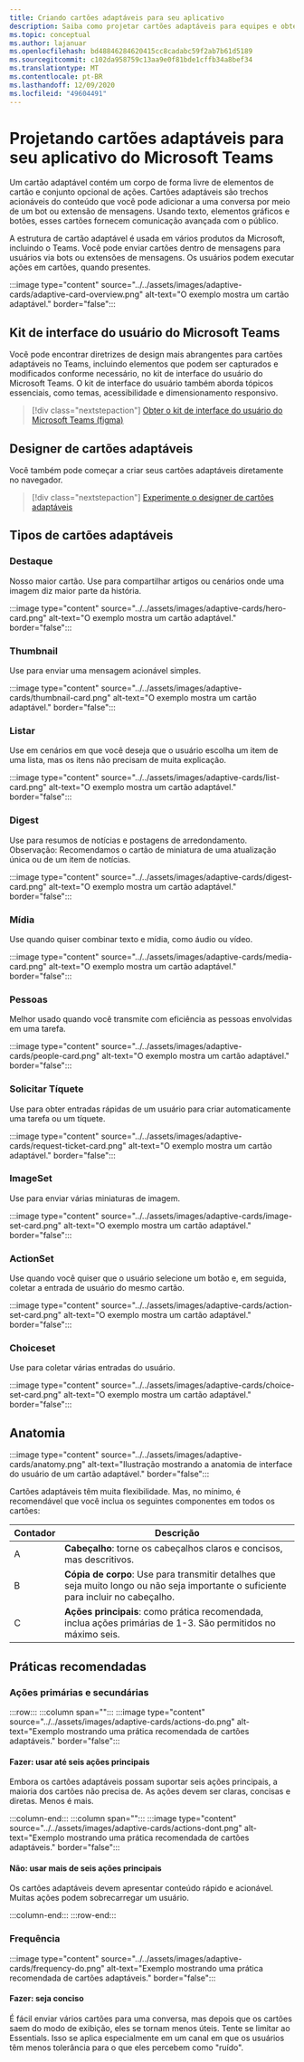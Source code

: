 ```yaml
---
title: Criando cartões adaptáveis para seu aplicativo
description: Saiba como projetar cartões adaptáveis para equipes e obter o kit de interface do usuário do Microsoft Teams.
ms.topic: conceptual
ms.author: lajanuar
ms.openlocfilehash: bd48846284620415cc8cadabc59f2ab7b61d5189
ms.sourcegitcommit: c102da958759c13aa9e0f81bde1cffb34a8bef34
ms.translationtype: MT
ms.contentlocale: pt-BR
ms.lasthandoff: 12/09/2020
ms.locfileid: "49604491"
---
```

# <a name="designing-adaptive-cards-for-your-microsoft-teams-app"></a>Projetando cartões adaptáveis para seu aplicativo do Microsoft Teams

Um cartão adaptável contém um corpo de forma livre de elementos de cartão e conjunto opcional de ações. Cartões adaptáveis são trechos acionáveis do conteúdo que você pode adicionar a uma conversa por meio de um bot ou extensão de mensagens. Usando texto, elementos gráficos e botões, esses cartões fornecem comunicação avançada com o público.

A estrutura de cartão adaptável é usada em vários produtos da Microsoft, incluindo o Teams. Você pode enviar cartões dentro de mensagens para usuários via bots ou extensões de mensagens. Os usuários podem executar ações em cartões, quando presentes.

:::image type="content" source="../../assets/images/adaptive-cards/adaptive-card-overview.png" alt-text="O exemplo mostra um cartão adaptável." border="false":::

## <a name="microsoft-teams-ui-kit"></a>Kit de interface do usuário do Microsoft Teams

Você pode encontrar diretrizes de design mais abrangentes para cartões adaptáveis no Teams, incluindo elementos que podem ser capturados e modificados conforme necessário, no kit de interface do usuário do Microsoft Teams. O kit de interface do usuário também aborda tópicos essenciais, como temas, acessibilidade e dimensionamento responsivo.

> [!div class="nextstepaction"]
> [Obter o kit de interface do usuário do Microsoft Teams (figma)](https://www.figma.com/community/file/916836509871353159)

## <a name="adaptive-cards-designer"></a>Designer de cartões adaptáveis

Você também pode começar a criar seus cartões adaptáveis diretamente no navegador.

> [!div class="nextstepaction"]
> [Experimente o designer de cartões adaptáveis](https://adaptivecards.io/designer/)

## <a name="types-of-adaptive-cards"></a>Tipos de cartões adaptáveis

### <a name="hero"></a>Destaque

Nosso maior cartão. Use para compartilhar artigos ou cenários onde uma imagem diz maior parte da história.

:::image type="content" source="../../assets/images/adaptive-cards/hero-card.png" alt-text="O exemplo mostra um cartão adaptável." border="false":::

### <a name="thumbnail"></a>Thumbnail

Use para enviar uma mensagem acionável simples.

:::image type="content" source="../../assets/images/adaptive-cards/thumbnail-card.png" alt-text="O exemplo mostra um cartão adaptável." border="false":::

### <a name="list"></a>Listar

Use em cenários em que você deseja que o usuário escolha um item de uma lista, mas os itens não precisam de muita explicação.

:::image type="content" source="../../assets/images/adaptive-cards/list-card.png" alt-text="O exemplo mostra um cartão adaptável." border="false":::

### <a name="digest"></a>Digest

Use para resumos de notícias e postagens de arredondamento. Observação: Recomendamos o cartão de miniatura de uma atualização única ou de um item de notícias.

:::image type="content" source="../../assets/images/adaptive-cards/digest-card.png" alt-text="O exemplo mostra um cartão adaptável." border="false":::

### <a name="media"></a>Mídia

Use quando quiser combinar texto e mídia, como áudio ou vídeo.

:::image type="content" source="../../assets/images/adaptive-cards/media-card.png" alt-text="O exemplo mostra um cartão adaptável." border="false":::

### <a name="people"></a>Pessoas

Melhor usado quando você transmite com eficiência as pessoas envolvidas em uma tarefa.

:::image type="content" source="../../assets/images/adaptive-cards/people-card.png" alt-text="O exemplo mostra um cartão adaptável." border="false":::

### <a name="request-ticket"></a>Solicitar Tíquete

Use para obter entradas rápidas de um usuário para criar automaticamente uma tarefa ou um tíquete.

:::image type="content" source="../../assets/images/adaptive-cards/request-ticket-card.png" alt-text="O exemplo mostra um cartão adaptável." border="false":::

### <a name="imageset"></a>ImageSet

Use para enviar várias miniaturas de imagem.

:::image type="content" source="../../assets/images/adaptive-cards/image-set-card.png" alt-text="O exemplo mostra um cartão adaptável." border="false":::

### <a name="actionset"></a>ActionSet

Use quando você quiser que o usuário selecione um botão e, em seguida, coletar a entrada de usuário do mesmo cartão.

:::image type="content" source="../../assets/images/adaptive-cards/action-set-card.png" alt-text="O exemplo mostra um cartão adaptável." border="false":::

### <a name="choiceset"></a>Choiceset

Use para coletar várias entradas do usuário.

:::image type="content" source="../../assets/images/adaptive-cards/choice-set-card.png" alt-text="O exemplo mostra um cartão adaptável." border="false":::

## <a name="anatomy"></a>Anatomia

:::image type="content" source="../../assets/images/adaptive-cards/anatomy.png" alt-text="Ilustração mostrando a anatomia de interface do usuário de um cartão adaptável." border="false":::

Cartões adaptáveis têm muita flexibilidade. Mas, no mínimo, é recomendável que você inclua os seguintes componentes em todos os cartões:

|Contador|Descrição|
|----------|-----------|
|A|**Cabeçalho**: torne os cabeçalhos claros e concisos, mas descritivos.|
|B|**Cópia de corpo**: Use para transmitir detalhes que seja muito longo ou não seja importante o suficiente para incluir no cabeçalho.|
|C|**Ações principais**: como prática recomendada, inclua ações primárias de 1-3. São permitidos no máximo seis.|

## <a name="best-practices"></a>Práticas recomendadas

### <a name="primary-and-secondary-actions"></a>Ações primárias e secundárias

:::row:::
   :::column span="":::
:::image type="content" source="../../assets/images/adaptive-cards/actions-do.png" alt-text="Exemplo mostrando uma prática recomendada de cartões adaptáveis." border="false":::

#### <a name="do-use-up-to-six-primary-actions"></a>Fazer: usar até seis ações principais

Embora os cartões adaptáveis possam suportar seis ações principais, a maioria dos cartões não precisa de. As ações devem ser claras, concisas e diretas. Menos é mais.

   :::column-end:::
   :::column span="":::
:::image type="content" source="../../assets/images/adaptive-cards/actions-dont.png" alt-text="Exemplo mostrando uma prática recomendada de cartões adaptáveis." border="false":::

#### <a name="dont-use-more-than-six-primary-actions"></a>Não: usar mais de seis ações principais

Os cartões adaptáveis devem apresentar conteúdo rápido e acionável. Muitas ações podem sobrecarregar um usuário.

   :::column-end:::
:::row-end:::

### <a name="frequency"></a>Frequência

:::image type="content" source="../../assets/images/adaptive-cards/frequency-do.png" alt-text="Exemplo mostrando uma prática recomendada de cartões adaptáveis." border="false":::

#### <a name="do-be-concise"></a>Fazer: seja conciso

É fácil enviar vários cartões para uma conversa, mas depois que os cartões saem do modo de exibição, eles se tornam menos úteis. Tente se limitar ao Essentials. Isso se aplica especialmente em um canal em que os usuários têm menos tolerância para o que eles percebem como "ruído".
